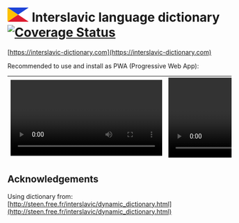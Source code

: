 <h1>
  <img src="src/components/Header/images/logo-icon.svg" alt="Logo" height="32" width="48">
  Interslavic language dictionary
  <a href='https://coveralls.io/github/sonic16x/interslavic?branch=master'><img src='https://coveralls.io/repos/github/scherebedov/interslavic/badge.svg?branch=master' alt='Coverage Status' /></a>
</h1>

[https://interslavic-dictionary.com](https://interslavic-dictionary.com)  

Recommended to use and install as PWA (Progressive Web App):

| <video width="341" src="https://github.com/user-attachments/assets/41363610-9e66-4912-83d9-f6c0b537f11b" title="iOS"></video> | <video width="360" src="https://github.com/user-attachments/assets/db4a56ff-0363-47c0-82db-ff9b2e0ca000" title="Android"></video> |
|---|---|

## Acknowledgements

Using dictionary from: [http://steen.free.fr/interslavic/dynamic_dictionary.html](http://steen.free.fr/interslavic/dynamic_dictionary.html)  

